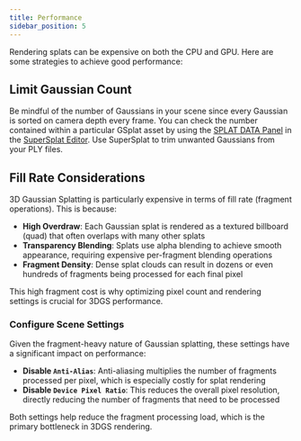 ```yaml
---
title: Performance
sidebar_position: 5
---
```


Rendering splats can be expensive on both the CPU and GPU. Here are some strategies to achieve good performance:

## Limit Gaussian Count

Be mindful of the number of Gaussians in your scene since every Gaussian is sorted on camera depth every frame. You can check the number contained within a particular GSplat asset by using the [SPLAT DATA Panel](https://github.com/playcanvas/supersplat/wiki/Inspecting-Splat-Data) in the [SuperSplat Editor](https://superspl.at/editor). Use SuperSplat to trim unwanted Gaussians from your PLY files.

## Fill Rate Considerations

3D Gaussian Splatting is particularly expensive in terms of fill rate (fragment operations). This is because:

- **High Overdraw**: Each Gaussian splat is rendered as a textured billboard (quad) that often overlaps with many other splats
- **Transparency Blending**: Splats use alpha blending to achieve smooth appearance, requiring expensive per-fragment blending operations
- **Fragment Density**: Dense splat clouds can result in dozens or even hundreds of fragments being processed for each final pixel

This high fragment cost is why optimizing pixel count and rendering settings is crucial for 3DGS performance.

### Configure Scene Settings

Given the fragment-heavy nature of Gaussian splatting, these settings have a significant impact on performance:

- **Disable `Anti-Alias`**: Anti-aliasing multiplies the number of fragments processed per pixel, which is especially costly for splat rendering
- **Disable `Device Pixel Ratio`**: This reduces the overall pixel resolution, directly reducing the number of fragments that need to be processed

Both settings help reduce the fragment processing load, which is the primary bottleneck in 3DGS rendering.
